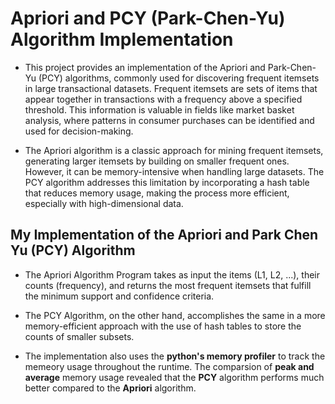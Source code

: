 # Apriori and PCY (Park-Chen-Yu) Algorithm Implementation

- This project provides an implementation of the Apriori and Park-Chen-Yu (PCY) algorithms, commonly used for discovering frequent itemsets in large transactional datasets. Frequent itemsets are sets of items that appear together in transactions with a frequency above a specified threshold. This information is valuable in fields like market basket analysis, where patterns in consumer purchases can be identified and used for decision-making.

- The Apriori algorithm is a classic approach for mining frequent itemsets, generating larger itemsets by building on smaller frequent ones. However, it can be memory-intensive when handling large datasets. The PCY algorithm addresses this limitation by incorporating a hash table that reduces memory usage, making the process more efficient, especially with high-dimensional data.

## My Implementation of the Apriori and Park Chen Yu (PCY) Algorithm

- The Apriori Algorithm Program takes as input the items (L1, L2, ...), their counts (frequency), and returns the most frequent itemsets that fulfill the minimum support and confidence criteria.

- The PCY Algorithm, on the other hand, accomplishes the same in a more memory-efficient approach with the use of hash tables to store the counts of smaller subsets.

- The implementation also uses the **python's memory profiler** to track the memeory usage throughout the runtime. The comparsion of **peak and average** memory usage revealed that the **PCY** algorithm performs much better compared to the **Apriori** algorithm.
